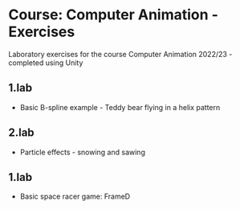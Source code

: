 # Course: Computer Animation - Exercises
Laboratory exercises for the course Computer Animation 2022/23 - completed using Unity 


## 1.lab
- Basic B-spline example - Teddy bear flying in a helix pattern

## 2.lab
- Particle effects - snowing and sawing

## 1.lab
- Basic space racer game: FrameD
